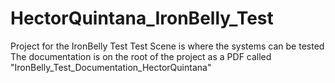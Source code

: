 # HectorQuintana_IronBelly_Test
 
Project for the IronBelly Test
Test Scene is where the systems can be tested
The documentation is on the root of the project as a PDF called "IronBelly_Test_Documentation_HectorQuintana"
